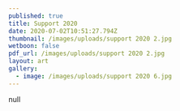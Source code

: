 ```yaml
---
published: true
title: Support 2020
date: 2020-07-02T10:51:27.794Z
thumbnail: /images/uploads/support 2020 2.jpg
wetboon: false
pdf_url: /images/uploads/support 2020 2.jpg
layout: art
gallery:
  - image: /images/uploads/support 2020 6.jpg
---
```

null

